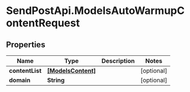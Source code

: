 # SendPostApi.ModelsAutoWarmupContentRequest

## Properties
Name | Type | Description | Notes
------------ | ------------- | ------------- | -------------
**contentList** | [**[ModelsContent]**](ModelsContent.md) |  | [optional] 
**domain** | **String** |  | [optional] 
